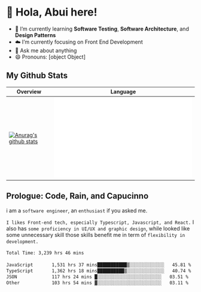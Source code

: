 # 👋 Hola, Abui here!

- 🌱 I’m currently learning **Software Testing**, **Software Architecture**, and **Design Patterns**
- ☁️ I’m currently focusing on Front End Development
- 💬 Ask me about anything
- 😄 Pronouns: [object Object]

## My Github Stats

| Overview | Language |
| --- | --- |
|[![Anurag's github stats](https://github-readme-stats.vercel.app/api?username=abui-am&count_private=true)](https://github.com/anuraghazra/github-readme-stats)|![Language](https://raw.githubusercontent.com/abui-am/stats/c6455f656dfce7acd3951e5ec5b25d72af0b2ee3/generated/languages.svg)|

## Prologue: Code, Rain, and Capucinno
i am a `software engineer`, an `enthusiast` if you asked me. 

`I likes Front-end tech, especially Typescript, Javascript, and React.` I also has `some proficiency in UI/UX and graphic design`, while looked like some unnecessary skill those skills benefit me in term of `flexibility in development.`


<!--START_SECTION:waka-->

```text
Total Time: 3,239 hrs 46 mins

JavaScript       1,531 hrs 37 mins███████████▒░░░░░░░░░░░░░   45.81 %
TypeScript       1,362 hrs 18 mins██████████▒░░░░░░░░░░░░░░   40.74 %
JSON             117 hrs 24 mins █░░░░░░░░░░░░░░░░░░░░░░░░   03.51 %
Other            103 hrs 54 mins ▓░░░░░░░░░░░░░░░░░░░░░░░░   03.11 %
```

<!--END_SECTION:waka-->
